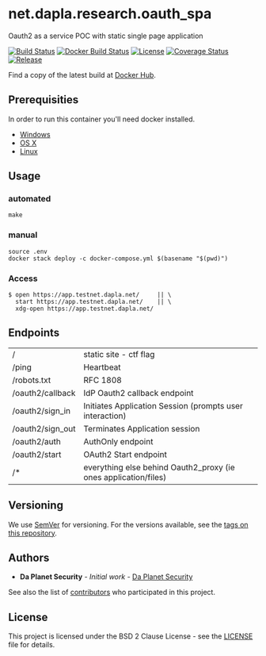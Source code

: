 # net.dapla.research.oauth_spa

Oauth2 as a service POC with static single page application

[![Build Status](https://travis-ci.org/Daplanet/net.dapla.research.oauth_spa.svg?branch=master)](https://travis-ci.org/Daplanet/net.dapla.research.oauth_spa) [![Docker Build Status](https://img.shields.io/docker/build/Daplanet/net.dapla.research.oauth_spa.svg)](https://hub.docker.com/r/denzuko/net.dapla.research.oauth_spa) [![License](https://img.shields.io/github/license/Daplanet/net.dapla.research.oauth_spa/calendar.svg?style=flat-square)](https://github.com/Daplanet/net.dapla.research.oauth_spa/blob/master/LICENCE) [![Coverage Status](https://coveralls.io/repos/github/Daplanet/net.dapla.research.oauth_spa/badge.svg?branch=master)](https://coveralls.io/github/Dallas-Makerspace/calendar?branch=master)
[![Release](https://img.shields.io/github/tag/Daplanet/net.dapla.research.oauth_spa.svg?style=flat-square)](https://github.com/Daplanet/net.dapla.research.oauth_spa/tags) 

Find a copy of the latest build at [Docker Hub](https://hub.docker.com/r/Daplanet/net.dapla.research.oauth_spa/).


## Prerequisities

In order to run this container you'll need docker installed.

* [Windows](https://docs.docker.com/windows/started)
* [OS X](https://docs.docker.com/mac/started/)
* [Linux](https://docs.docker.com/linux/started/)


## Usage

### automated
```
make
```

### manual
```
source .env
docker stack deploy -c docker-compose.yml $(basename "$(pwd)")
```

### Access
```
$ open https://app.testnet.dapla.net/     || \
  start https://app.testnet.dapla.net/    || \
  xdg-open https://app.testnet.dapla.net/
```

## Endpoints

| | |
|-|-|
| / | static site - ctf flag |
| /ping | Heartbeat |
| /robots.txt | RFC 1808 |
| /oauth2/callback | IdP Oauth2 callback endpoint |
| /oauth2/sign_in | Initiates Application Session (prompts user interaction) |
| /oauth2/sign_out | Terminates Application session |
| /oauth2/auth | AuthOnly endpoint |
| /oauth2/start | OAuth2 Start endpoint |
| /* | everything else behind Oauth2_proxy (ie ones application/files) |


## Versioning

We use [SemVer](http://semver.org/) for versioning. For the versions available, see the 
[tags on this repository](https://github.com/your/repository/tags). 

## Authors

* **Da Planet Security** - *Initial work* - [Da Planet Security](https://github.com/Daplanet)

See also the list of [contributors](https://github.com/Daplanet/net.dapla.research.oauth_spa/contributors) who 
participated in this project.

## License

This project is licensed under the BSD 2 Clause License - see the [LICENSE](LICENSE) file for details.
